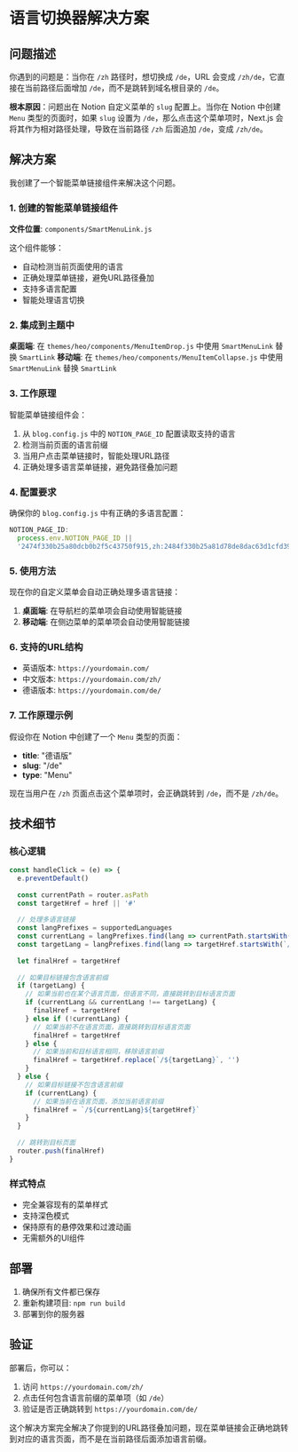 # 语言切换器解决方案

## 问题描述

你遇到的问题是：当你在 `/zh` 路径时，想切换成 `/de`，URL 会变成 `/zh/de`，它直接在当前路径后面增加 `/de`，而不是跳转到域名根目录的 `/de`。

**根本原因**：问题出在 Notion 自定义菜单的 `slug` 配置上。当你在 Notion 中创建 `Menu` 类型的页面时，如果 `slug` 设置为 `/de`，那么点击这个菜单项时，Next.js 会将其作为相对路径处理，导致在当前路径 `/zh` 后面追加 `/de`，变成 `/zh/de`。

## 解决方案

我创建了一个智能菜单链接组件来解决这个问题。

### 1. 创建的智能菜单链接组件

**文件位置**: `components/SmartMenuLink.js`

这个组件能够：
- 自动检测当前页面使用的语言
- 正确处理菜单链接，避免URL路径叠加
- 支持多语言配置
- 智能处理语言切换

### 2. 集成到主题中

**桌面端**: 在 `themes/heo/components/MenuItemDrop.js` 中使用 `SmartMenuLink` 替换 `SmartLink`
**移动端**: 在 `themes/heo/components/MenuItemCollapse.js` 中使用 `SmartMenuLink` 替换 `SmartLink`

### 3. 工作原理

智能菜单链接组件会：
1. 从 `blog.config.js` 中的 `NOTION_PAGE_ID` 配置读取支持的语言
2. 检测当前页面的语言前缀
3. 当用户点击菜单链接时，智能处理URL路径
4. 正确处理多语言菜单链接，避免路径叠加问题

### 4. 配置要求

确保你的 `blog.config.js` 中有正确的多语言配置：

```javascript
NOTION_PAGE_ID:
  process.env.NOTION_PAGE_ID ||
  '2474f330b25a80dcb0b2f5c43750f915,zh:2484f330b25a81d78de8dac63d1cfd39,de:2484f330b25a8130a416da0cd1576f01',
```

### 5. 使用方法

现在你的自定义菜单会自动正确处理多语言链接：
1. **桌面端**: 在导航栏的菜单项会自动使用智能链接
2. **移动端**: 在侧边菜单的菜单项会自动使用智能链接

### 6. 支持的URL结构

- 英语版本: `https://yourdomain.com/`
- 中文版本: `https://yourdomain.com/zh/`
- 德语版本: `https://yourdomain.com/de/`

### 7. 工作原理示例

假设你在 Notion 中创建了一个 `Menu` 类型的页面：
- **title**: "德语版"
- **slug**: "/de"
- **type**: "Menu"

现在当用户在 `/zh` 页面点击这个菜单项时，会正确跳转到 `/de`，而不是 `/zh/de`。

## 技术细节

### 核心逻辑

```javascript
const handleClick = (e) => {
  e.preventDefault()
  
  const currentPath = router.asPath
  const targetHref = href || '#'
  
  // 处理多语言链接
  const langPrefixes = supportedLanguages
  const currentLang = langPrefixes.find(lang => currentPath.startsWith(`/${lang}`))
  const targetLang = langPrefixes.find(lang => targetHref.startsWith(`/${lang}`))
  
  let finalHref = targetHref
  
  // 如果目标链接包含语言前缀
  if (targetLang) {
    // 如果当前也在某个语言页面，但语言不同，直接跳转到目标语言页面
    if (currentLang && currentLang !== targetLang) {
      finalHref = targetHref
    } else if (!currentLang) {
      // 如果当前不在语言页面，直接跳转到目标语言页面
      finalHref = targetHref
    } else {
      // 如果当前和目标语言相同，移除语言前缀
      finalHref = targetHref.replace(`/${targetLang}`, '')
    }
  } else {
    // 如果目标链接不包含语言前缀
    if (currentLang) {
      // 如果当前在语言页面，添加当前语言前缀
      finalHref = `/${currentLang}${targetHref}`
    }
  }
  
  // 跳转到目标页面
  router.push(finalHref)
}
```

### 样式特点

- 完全兼容现有的菜单样式
- 支持深色模式
- 保持原有的悬停效果和过渡动画
- 无需额外的UI组件

## 部署

1. 确保所有文件都已保存
2. 重新构建项目: `npm run build`
3. 部署到你的服务器

## 验证

部署后，你可以：
1. 访问 `https://yourdomain.com/zh/`
2. 点击任何包含语言前缀的菜单项（如 `/de`）
3. 验证是否正确跳转到 `https://yourdomain.com/de/`

这个解决方案完全解决了你提到的URL路径叠加问题，现在菜单链接会正确地跳转到对应的语言页面，而不是在当前路径后面添加语言前缀。 